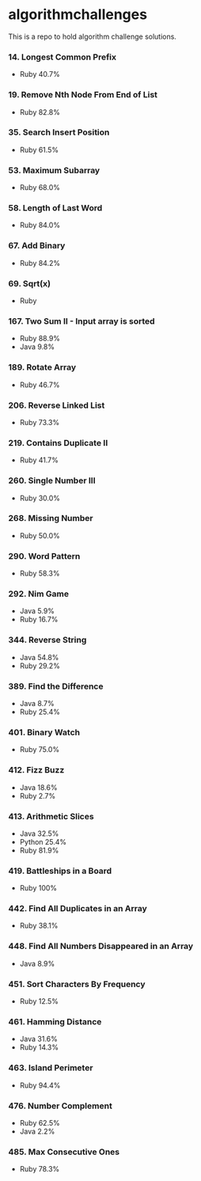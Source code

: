 # algorithmchallenges
This is a repo to hold algorithm challenge solutions.

### 14. Longest Common Prefix
* Ruby 40.7%

### 19. Remove Nth Node From End of List
* Ruby 82.8%

### 35. Search Insert Position
* Ruby 61.5%

### 53. Maximum Subarray
* Ruby 68.0%

### 58. Length of Last Word
* Ruby 84.0%

### 67. Add Binary
* Ruby 84.2%

### 69. Sqrt(x)
* Ruby

### 167. Two Sum II - Input array is sorted
* Ruby 88.9%
* Java 9.8%

### 189. Rotate Array
* Ruby 46.7%

### 206. Reverse Linked List
* Ruby 73.3%

### 219. Contains Duplicate II
* Ruby 41.7%

### 260. Single Number III
* Ruby 30.0%

### 268. Missing Number
* Ruby 50.0%

### 290. Word Pattern
* Ruby 58.3%

### 292. Nim Game
* Java 5.9%
* Ruby 16.7%

### 344. Reverse String
* Java 54.8%
* Ruby 29.2%

### 389. Find the Difference
* Java 8.7%
* Ruby 25.4%

### 401. Binary Watch
* Ruby 75.0%

### 412. Fizz Buzz
* Java 18.6%
* Ruby  2.7%

### 413. Arithmetic Slices
* Java 32.5%
* Python 25.4%
* Ruby 81.9%

### 419. Battleships in a Board
* Ruby 100%

### 442. Find All Duplicates in an Array
* Ruby 38.1%

### 448. Find All Numbers Disappeared in an Array
* Java 8.9%

### 451. Sort Characters By Frequency
* Ruby 12.5%

### 461. Hamming Distance
* Java 31.6%
* Ruby 14.3%

### 463. Island Perimeter
* Ruby 94.4%

### 476. Number Complement
* Ruby 62.5%
* Java 2.2%

### 485. Max Consecutive Ones
* Ruby 78.3%